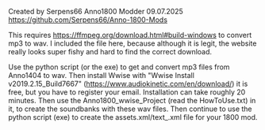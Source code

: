 Created by Serpens66 Anno1800 Modder 09.07.2025
https://github.com/Serpens66/Anno-1800-Mods

This requires https://ffmpeg.org/download.html#build-windows to convert mp3 to wav.
I included the file here, because although it is legit, the website really looks super fishy and hard to find the correct download.

Use the python script (or the exe) to get and convert mp3 files from Anno1404 to wav.
Then install Wwise with "Wwise Install v2019.2.15_Build7667" (https://www.audiokinetic.com/en/download/)
 it is free, but you have to register your email. Installation can take roughly 20 minutes.
Then use the Anno1800_wwise_Project (read the HowToUse.txt) in it, to create the soundbanks with these wav files.
Then continue to use the python script (exe) to create the assets.xml/text_.xml file for your 1800 mod.